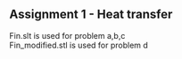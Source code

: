 <h2>Assignment 1 - Heat transfer</h2>	

Fin.slt is used for problem a,b,c <br>
Fin_modified.stl is used for problem d
